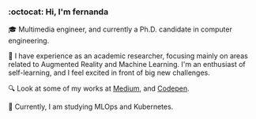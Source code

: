 ### :octocat: Hi, I'm fernanda

:mortar_board: Multimedia engineer, and currently a Ph.D. candidate in computer engineering. 

:dart: I have experience as an academic researcher, focusing mainly on areas related to Augmented Reality and Machine Learning. I'm an enthusiast of self-learning, and I feel excited in front of big new challenges.

:mag: Look at some of my works at [Medium](https://mafda.medium.com/), and [Codepen](https://codepen.io/mafda).

:rocket: Currently, I am studying MLOps and Kubernetes.

<!--
**mafda/mafda** is a ✨ _special_ ✨ repository because its `README.md` (this file) appears on your GitHub profile.

Here are some ideas to get you started:

- 🔭 I’m currently working on ...
- 🌱 I’m currently learning ...
- 👯 I’m looking to collaborate on ...
- 🤔 I’m looking for help with ...
- 💬 Ask me about ...
- 📫 How to reach me: ...
- 😄 Pronouns: ...
- ⚡ Fun fact: ...
-->
